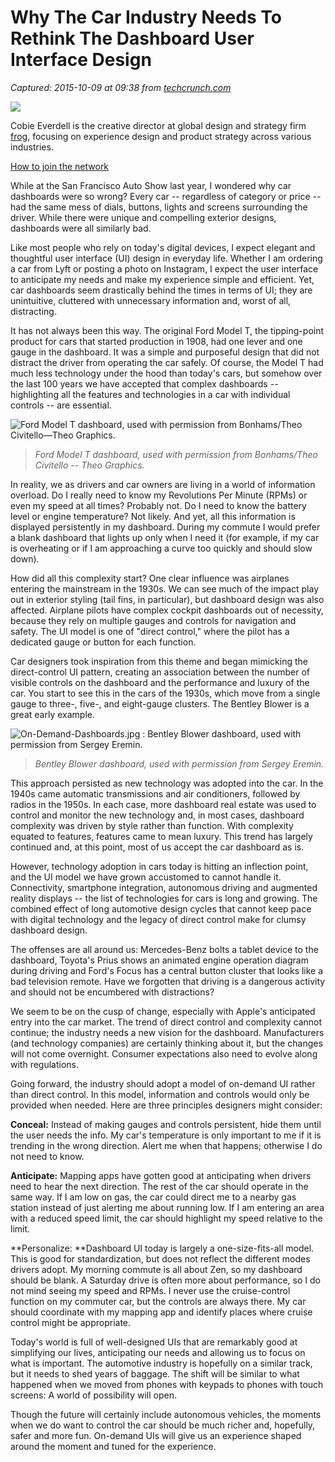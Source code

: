 # Why The Car Industry Needs To Rethink The Dashboard User Interface Design

_Captured: 2015-10-09 at 09:38 from [techcrunch.com](http://techcrunch.com/2015/10/08/why-the-car-industry-needs-to-rethink-the-dashboard-user-interface-design/?ncid=rss)_

![](https://tctechcrunch2011.files.wordpress.com/2015/10/on-demand-dashboards.png?w=738)

Cobie Everdell is the creative director at global design and strategy firm [frog](http://designmind.frogdesign.com/collections/the-ride-ahead/), focusing on experience design and product strategy across various industries.

[How to join the network](http://techcrunch.com/tc-network-submission-guidelines/)

While at the San Francisco Auto Show last year, I wondered why car dashboards were so wrong? Every car -- regardless of category or price -- had the same mess of dials, buttons, lights and screens surrounding the driver. While there were unique and compelling exterior designs, dashboards were all similarly bad.

Like most people who rely on today's digital devices, I expect elegant and thoughtful user interface (UI) design in everyday life. Whether I am ordering a car from Lyft or posting a photo on Instagram, I expect the user interface to anticipate my needs and make my experience simple and efficient. Yet, car dashboards seem drastically behind the times in terms of UI; they are unintuitive, cluttered with unnecessary information and, worst of all, distracting.

It has not always been this way. The original Ford Model T, the tipping-point product for cars that started production in 1908, had one lever and one gauge in the dashboard. It was a simple and purposeful design that did not distract the driver from operating the car safely. Of course, the Model T had much less technology under the hood than today's cars, but somehow over the last 100 years we have accepted that complex dashboards -- highlighting all the features and technologies in a car with individual controls -- are essential.

![Ford Model T dashboard, used with permission from Bonhams/Theo Civitello—Theo Graphics.](https://tctechcrunch2011.files.wordpress.com/2015/10/on-demand-dashboards_1.png?w=800&h=523)

> _Ford Model T dashboard, used with permission from Bonhams/Theo Civitello -- Theo Graphics._

In reality, we as drivers and car owners are living in a world of information overload. Do I really need to know my Revolutions Per Minute (RPMs) or even my speed at all times? Probably not. Do I need to know the battery level or engine temperature? Not likely. And yet, all this information is displayed persistently in my dashboard. During my commute I would prefer a blank dashboard that lights up only when I need it (for example, if my car is overheating or if I am approaching a curve too quickly and should slow down).

How did all this complexity start? One clear influence was airplanes entering the mainstream in the 1930s. We can see much of the impact play out in exterior styling (tail fins, in particular), but dashboard design was also affected. Airplane pilots have complex cockpit dashboards out of necessity, because they rely on multiple gauges and controls for navigation and safety. The UI model is one of "direct control," where the pilot has a dedicated gauge or button for each function.

Car designers took inspiration from this theme and began mimicking the direct-control UI pattern, creating an association between the number of visible controls on the dashboard and the performance and luxury of the car. You start to see this in the cars of the 1930s, which move from a single gauge to three-, five-, and eight-gauge clusters. The Bentley Blower is a great early example.

![On-Demand-Dashboards.jpg : Bentley Blower dashboard, used with permission from Sergey Eremin. ](https://tctechcrunch2011.files.wordpress.com/2015/10/on-demand-dashboards_2.png?w=800&h=523)

> _Bentley Blower dashboard, used with permission from Sergey Eremin._

This approach persisted as new technology was adopted into the car. In the 1940s came automatic transmissions and air conditioners, followed by radios in the 1950s. In each case, more dashboard real estate was used to control and monitor the new technology and, in most cases, dashboard complexity was driven by style rather than function. With complexity equated to features, features came to mean luxury. This trend has largely continued and, at this point, most of us accept the car dashboard as is.

However, technology adoption in cars today is hitting an inflection point, and the UI model we have grown accustomed to cannot handle it. Connectivity, smartphone integration, autonomous driving and augmented reality displays -- the list of technologies for cars is long and growing. The combined effect of long automotive design cycles that cannot keep pace with digital technology and the legacy of direct control make for clumsy dashboard design.

The offenses are all around us: Mercedes-Benz bolts a tablet device to the dashboard, Toyota's Prius shows an animated engine operation diagram during driving and Ford's Focus has a central button cluster that looks like a bad television remote. Have we forgotten that driving is a dangerous activity and should not be encumbered with distractions?

We seem to be on the cusp of change, especially with Apple's anticipated entry into the car market. The trend of direct control and complexity cannot continue; the industry needs a new vision for the dashboard. Manufacturers (and technology companies) are certainly thinking about it, but the changes will not come overnight. Consumer expectations also need to evolve along with regulations.

Going forward, the industry should adopt a model of on-demand UI rather than direct control. In this model, information and controls would only be provided when needed. Here are three principles designers might consider:

**Conceal:** Instead of making gauges and controls persistent, hide them until the user needs the info. My car's temperature is only important to me if it is trending in the wrong direction. Alert me when that happens; otherwise I do not need to know.

**Anticipate:** Mapping apps have gotten good at anticipating when drivers need to hear the next direction. The rest of the car should operate in the same way. If I am low on gas, the car could direct me to a nearby gas station instead of just alerting me about running low. If I am entering an area with a reduced speed limit, the car should highlight my speed relative to the limit.

**Personalize: **Dashboard UI today is largely a one-size-fits-all model. This is good for standardization, but does not reflect the different modes drivers adopt. My morning commute is all about Zen, so my dashboard should be blank. A Saturday drive is often more about performance, so I do not mind seeing my speed and RPMs. I never use the cruise-control function on my commuter car, but the controls are always there. My car should coordinate with my mapping app and identify places where cruise control might be appropriate.

Today's world is full of well-designed UIs that are remarkably good at simplifying our lives, anticipating our needs and allowing us to focus on what is important. The automotive industry is hopefully on a similar track, but it needs to shed years of baggage. The shift will be similar to what happened when we moved from phones with keypads to phones with touch screens: A world of possibility will open.

Though the future will certainly include autonomous vehicles, the moments when we do want to control the car should be much richer and, hopefully, safer and more fun. On-demand UIs will give us an experience shaped around the moment and tuned for the experience.
